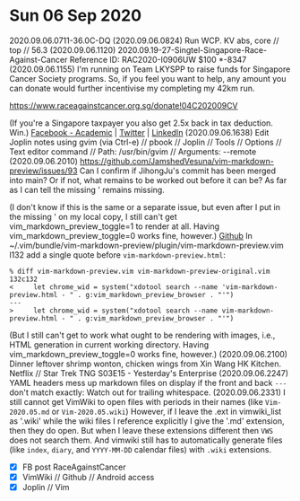 # Sun 06 Sep 2020

2020.09.06.0711-36.0C-DQ 
(2020.09.06.0824) Run WCP. KV abs, core // top // 56.3
(2020.09.06.1120) 2020.09.19-27-Singtel-Singapore-Race-Against-Cancer Reference ID: RAC2020-I0906UW &dollar;100 &ast;-8347 
(2020.09.06.1155) I'm running on Team LKYSPP to raise funds for Singapore Cancer Society programs. So, if you feel you want to help, any amount you can donate would further incentivise my completing my 42km run.

https://www.raceagainstcancer.org.sg/donate!04C202009CV 

(If you're a Singapore taxpayer you also get 2.5x back in tax deduction. Win.) 
[Facebook - Academic](https://www.facebook.com/DannyQuah.Academic/photos/a.110515747275453/168685541458473/) | [Twitter](https://twitter.com/DannyQuah/status/1302461723509575680) | [LinkedIn](https://www.linkedin.com/posts/dannyquah_im-running-on-team-lkyspp-to-raise-funds-activity-6708226750712811520-pGBc) 
(2020.09.06.1638) Edit Joplin notes using gvim (via Ctrl-e) //
pbook // Joplin // Tools // Options // Text editor command // Path: /usr/bin/gvim // Arguments: --remote 
(2020.09.06.2010) https://github.com/JamshedVesuna/vim-markdown-preview/issues/93
Can I confirm if JihongJu's commit has been merged into main? Or if not, what remains to be worked out before it can be? As far as I can tell the missing ' remains missing. 

(I don't know if this is the same or a separate issue, but even after I put in the missing ' on my local copy, I still can't get  vim_markdown_preview_toggle=1 to render at all. Having vim_markdown_preview_toggle=0 works fine, however.)
[Github](https://github.com/JamshedVesuna/vim-markdown-preview/issues/93#issuecomment-687773334)
In ~/.vim/bundle/vim-markdown-preview/plugin/vim-markdown-preview.vim l132 add a single quote before `vim-markdown-preview.html`:

``` 
% diff vim-markdown-preview.vim vim-markdown-preview-original.vim 
132c132
<     let chrome_wid = system("xdotool search --name 'vim-markdown-preview.html - " . g:vim_markdown_preview_browser . "'")
---
>     let chrome_wid = system("xdotool search --name vim-markdown-preview.html - " . g:vim_markdown_preview_browser . "'")
```
(But I still can't get to work what ought to be rendering with images, i.e., HTML generation in current working directory. Having vim_markdown_preview_toggle=0 works fine, however.) 
(2020.09.06.2100) Dinner leftover shrimp wonton, chicken wings from Xin Wang HK Kitchen. Netflix // Star Trek TNG S03E15 - Yesterday's Enterprise
(2020.09.06.2247) YAML headers mess up markdown files on display if the front and back `---` don't match exactly: Watch out for trailing whitespace. 
(2020.09.06.2331) I still cannot get VimWiki to open files with periods in their names (like `Vim-2020.05.md` or `Vim-2020.05.wiki`) However, if I leave the .ext in vimwiki_list as '.wiki' while the wiki files I reference explicitly I give the '.md' extension, then they do open. But when I leave these extensions different then `VWS` does not search them. And vimwiki still has to automatically generate files (like `index`, `diary`, and `YYYY-MM-DD` calendar files) with `.wiki` extensions.


- [X] FB post RaceAgainstCancer
- [X] VimWiki // Github // Android access
- [X] Joplin // Vim
